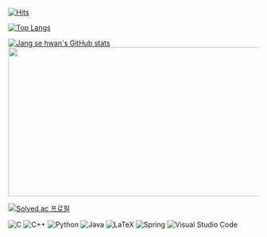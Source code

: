 [![Hits](https://hits.seeyoufarm.com/api/count/incr/badge.svg?url=https%3A%2F%2Fgithub.com%2Fjsh112&count_bg=%2379C83D&title_bg=%23555555&icon=&icon_color=%23E7E7E7&title=hits&edge_flat=false)](https://hits.seeyoufarm.com)

[![Top Langs](https://github-readme-stats.vercel.app/api/top-langs/?username=jsh112&langs_count=10&layout=compact&theme=radical)](https://github.com/jsh112/jsh112)﻿

[![Jang se hwan's GitHub stats](https://github-readme-stats.vercel.app/api?username=jsh112)](https://github.com/anuraghazra/github-readme-stats)
<a href="https://github.com/devxb/gitanimals">
<img
  src="https://render.gitanimals.org/farms/jsh112"
  width="600"
  height="300"
/>
</a>

[![Solved.ac
프로필](http://mazassumnida.wtf/api/v2/generate_badge?boj=jshkr1120)](https://solved.ac/jshkr1120)

![C](https://img.shields.io/badge/c-%2300599C.svg?style=for-the-badge&logo=c&logoColor=white)
![C++](https://img.shields.io/badge/c++-%2300599C.svg?style=for-the-badge&logo=c%2B%2B&logoColor=white)
![Python](https://img.shields.io/badge/python-3670A0?style=for-the-badge&logo=python&logoColor=ffdd54)
![Java](https://img.shields.io/badge/java-%23ED8B00.svg?style=for-the-badge&logo=openjdk&logoColor=white)
![LaTeX](https://img.shields.io/badge/latex-%23008080.svg?style=for-the-badge&logo=latex&logoColor=white)
![Spring](https://img.shields.io/badge/spring-%236DB33F.svg?style=for-the-badge&logo=spring&logoColor=white)
![Visual Studio Code](https://img.shields.io/badge/Visual%20Studio%20Code-0078d7.svg?style=for-the-badge&logo=visual-studio-code&logoColor=white)


